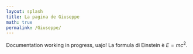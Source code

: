 ```yaml
---
layout: splash
title: La pagina de Giuseppe
math: true
permalink: /Giuseppe/
---
```


Documentation working in progress, uajo!
La formula di Einstein è $E = mc^2$.
